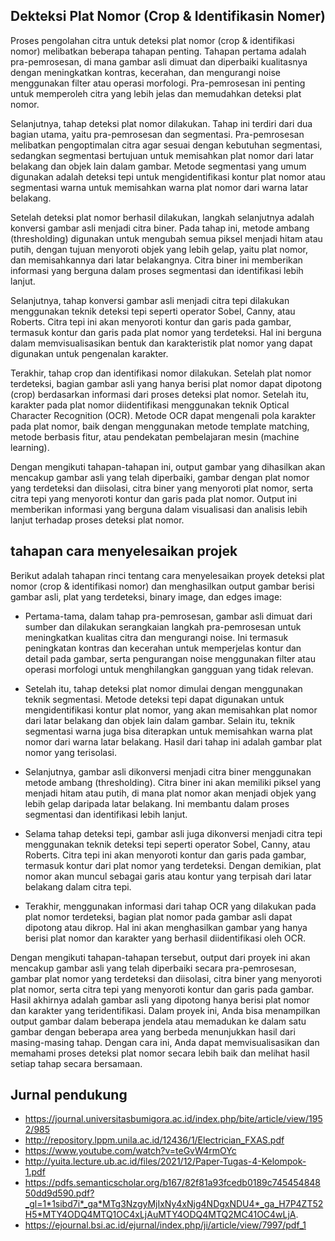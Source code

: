 
## Dekteksi Plat Nomor (Crop & Identifikasin Nomer)

Proses pengolahan citra untuk deteksi plat nomor (crop & identifikasi nomor) melibatkan beberapa tahapan penting. Tahapan pertama adalah pra-pemrosesan, di mana gambar asli dimuat dan diperbaiki kualitasnya dengan meningkatkan kontras, kecerahan, dan mengurangi noise menggunakan filter atau operasi morfologi. Pra-pemrosesan ini penting untuk memperoleh citra yang lebih jelas dan memudahkan deteksi plat nomor.

Selanjutnya, tahap deteksi plat nomor dilakukan. Tahap ini terdiri dari dua bagian utama, yaitu pra-pemrosesan dan segmentasi. Pra-pemrosesan melibatkan pengoptimalan citra agar sesuai dengan kebutuhan segmentasi, sedangkan segmentasi bertujuan untuk memisahkan plat nomor dari latar belakang dan objek lain dalam gambar. Metode segmentasi yang umum digunakan adalah deteksi tepi untuk mengidentifikasi kontur plat nomor atau segmentasi warna untuk memisahkan warna plat nomor dari warna latar belakang.

Setelah deteksi plat nomor berhasil dilakukan, langkah selanjutnya adalah konversi gambar asli menjadi citra biner. Pada tahap ini, metode ambang (thresholding) digunakan untuk mengubah semua piksel menjadi hitam atau putih, dengan tujuan menyoroti objek yang lebih gelap, yaitu plat nomor, dan memisahkannya dari latar belakangnya. Citra biner ini memberikan informasi yang berguna dalam proses segmentasi dan identifikasi lebih lanjut.

Selanjutnya, tahap konversi gambar asli menjadi citra tepi dilakukan menggunakan teknik deteksi tepi seperti operator Sobel, Canny, atau Roberts. Citra tepi ini akan menyoroti kontur dan garis pada gambar, termasuk kontur dan garis pada plat nomor yang terdeteksi. Hal ini berguna dalam memvisualisasikan bentuk dan karakteristik plat nomor yang dapat digunakan untuk pengenalan karakter.

Terakhir, tahap crop dan identifikasi nomor dilakukan. Setelah plat nomor terdeteksi, bagian gambar asli yang hanya berisi plat nomor dapat dipotong (crop) berdasarkan informasi dari proses deteksi plat nomor. Setelah itu, karakter pada plat nomor diidentifikasi menggunakan teknik Optical Character Recognition (OCR). Metode OCR dapat mengenali pola karakter pada plat nomor, baik dengan menggunakan metode template matching, metode berbasis fitur, atau pendekatan pembelajaran mesin (machine learning).

Dengan mengikuti tahapan-tahapan ini, output gambar yang dihasilkan akan mencakup gambar asli yang telah diperbaiki, gambar dengan plat nomor yang terdeteksi dan diisolasi, citra biner yang menyoroti plat nomor, serta citra tepi yang menyoroti kontur dan garis pada plat nomor. Output ini memberikan informasi yang berguna dalam visualisasi dan analisis lebih lanjut terhadap proses deteksi plat nomor.
    
## tahapan cara menyelesaikan projek

Berikut adalah tahapan rinci tentang cara menyelesaikan proyek deteksi plat nomor (crop & identifikasi nomor) dan menghasilkan output gambar berisi gambar asli, plat yang terdeteksi, binary image, dan edges image:

- Pertama-tama, dalam tahap pra-pemrosesan, gambar asli dimuat dari sumber dan dilakukan serangkaian langkah pra-pemrosesan untuk meningkatkan kualitas citra dan mengurangi noise. Ini termasuk peningkatan kontras dan kecerahan untuk memperjelas kontur dan detail pada gambar, serta pengurangan noise menggunakan filter atau operasi morfologi untuk menghilangkan gangguan yang tidak relevan.

- Setelah itu, tahap deteksi plat nomor dimulai dengan menggunakan teknik segmentasi. Metode deteksi tepi dapat digunakan untuk mengidentifikasi kontur plat nomor, yang akan memisahkan plat nomor dari latar belakang dan objek lain dalam gambar. Selain itu, teknik segmentasi warna juga bisa diterapkan untuk memisahkan warna plat nomor dari warna latar belakang. Hasil dari tahap ini adalah gambar plat nomor yang terisolasi.

- Selanjutnya, gambar asli dikonversi menjadi citra biner menggunakan metode ambang (thresholding). Citra biner ini akan memiliki piksel yang menjadi hitam atau putih, di mana plat nomor akan menjadi objek yang lebih gelap daripada latar belakang. Ini membantu dalam proses segmentasi dan identifikasi lebih lanjut.

- Selama tahap deteksi tepi, gambar asli juga dikonversi menjadi citra tepi menggunakan teknik deteksi tepi seperti operator Sobel, Canny, atau Roberts. Citra tepi ini akan menyoroti kontur dan garis pada gambar, termasuk kontur dari plat nomor yang terdeteksi. Dengan demikian, plat nomor akan muncul sebagai garis atau kontur yang terpisah dari latar belakang dalam citra tepi.

- Terakhir, menggunakan informasi dari tahap OCR yang dilakukan pada plat nomor terdeteksi, bagian plat nomor pada gambar asli dapat dipotong atau dikrop. Hal ini akan menghasilkan gambar yang hanya berisi plat nomor dan karakter yang berhasil diidentifikasi oleh OCR.

Dengan mengikuti tahapan-tahapan tersebut, output dari proyek ini akan mencakup gambar asli yang telah diperbaiki secara pra-pemrosesan, gambar plat nomor yang terdeteksi dan diisolasi, citra biner yang menyoroti plat nomor, serta citra tepi yang menyoroti kontur dan garis pada gambar. Hasil akhirnya adalah gambar asli yang dipotong hanya berisi plat nomor dan karakter yang teridentifikasi.
Dalam proyek ini, Anda bisa menampilkan output gambar dalam beberapa jendela atau memadukan ke dalam satu gambar dengan beberapa area yang berbeda menunjukkan hasil dari masing-masing tahap. Dengan cara ini, Anda dapat memvisualisasikan dan memahami proses deteksi plat nomor secara lebih baik dan melihat hasil setiap tahap secara bersamaan.


## Jurnal pendukung
* https://journal.universitasbumigora.ac.id/index.php/bite/article/view/1952/985
* http://repository.lppm.unila.ac.id/12436/1/Electrician_FXAS.pdf
* https://www.youtube.com/watch?v=teGvW4rmOYc
* http://yuita.lecture.ub.ac.id/files/2021/12/Paper-Tugas-4-Kelompok-1.pdf
* https://pdfs.semanticscholar.org/b167/82f81a93fcedb0189c74545484850dd9d590.pdf?_gl=1*1sibd7i*_ga*MTg3NzgyMjIxNy4xNjg4NDgxNDU4*_ga_H7P4ZT52H5*MTY4ODQ4MTQ1OC4xLjAuMTY4ODQ4MTQ2MC41OC4wLjA.
* https://ejournal.bsi.ac.id/ejurnal/index.php/ji/article/view/7997/pdf_1
